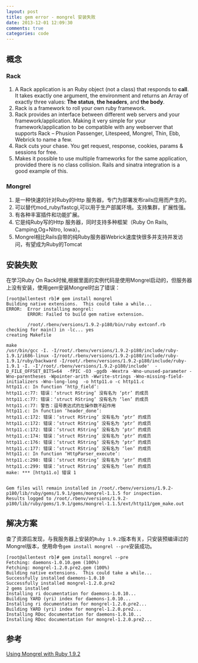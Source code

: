 ```yaml
---
layout: post
title: gem error - mongrel 安装失败
date: 2013-12-01 12:09:30
comments: true
categories: code
---
```


## 概念

### Rack

1. A Rack application is an Ruby object (not a class) that responds to **call**. It takes exactly one argument, the environment and returns an Array of exactly three values: **The status**, **the headers**, and **the body**. 
2. Rack is a framework to roll your own ruby framework.
3. Rack provides an interface between different web servers and your framework/application. Making it very simple for your framework/application to be compatible with any webserver that supports Rack – Phusion Passenger, Litespeed, Mongrel, Thin, Ebb, Webrick to name a few.
4. Rack cuts your chase. You get request, response, cookies, params & sessions for free.
5. Makes it possible to use multiple frameworks for the same application, provided there is no class collision. Rails and sinatra integration is a good example of this.

### Mongrel

1. 是一种快速的针对Ruby的Http 服务器，专门为部署发布rails应用而产生的。
2. 可以替代mod_ruby/fastcgi,可以用于生产部属环境。支持集群，扩展性强。
3. 有各种丰富插件和功能扩展。
4. 它是纯Ruby写的Http 服务器，同时支持多种框架（Ruby On Rails, Camping,Og+Nitro, Iowa）。
5. Mongrel相比Rails自带的纯Ruby服务器Webrick速度快很多并支持并发访问，有望成为Ruby的Tomcat

## 安装失败

在学习Ruby On Rack时候,根据里面的实例代码是使用Mongrel启动的，但服务器上没有安装，使用gem安装Mongrel时出了错误：

    [root@allentest rb]# gem install mongrel
    Building native extensions.  This could take a while...
    ERROR:  Error installing mongrel:
            ERROR: Failed to build gem native extension.
    
            /root/.rbenv/versions/1.9.2-p180/bin/ruby extconf.rb
    checking for main() in -lc... yes
    creating Makefile
    
    make
    /usr/bin/gcc -I. -I/root/.rbenv/versions/1.9.2-p180/include/ruby-1.9.1/i686-linux -I/root/.rbenv/versions/1.9.2-p180/include/ruby-1.9.1/ruby/backward -I/root/.rbenv/versions/1.9.2-p180/include/ruby-1.9.1 -I. -I'/root/.rbenv/versions/1.9.2-p180/include'  -D_FILE_OFFSET_BITS=64  -fPIC -O3 -ggdb -Wextra -Wno-unused-parameter -Wno-parentheses -Wpointer-arith -Wwrite-strings -Wno-missing-field-initializers -Wno-long-long  -o http11.o -c http11.c
    http11.c: In function ‘http_field’:
    http11.c:77: 错误：‘struct RString’ 没有名为 ‘ptr’ 的成员
    http11.c:77: 错误：‘struct RString’ 没有名为 ‘len’ 的成员
    http11.c:77: 警告：逗号表达式的左操作数不起作用
    http11.c: In function ‘header_done’:
    http11.c:172: 错误：‘struct RString’ 没有名为 ‘ptr’ 的成员
    http11.c:172: 错误：‘struct RString’ 没有名为 ‘ptr’ 的成员
    http11.c:172: 错误：‘struct RString’ 没有名为 ‘ptr’ 的成员
    http11.c:174: 错误：‘struct RString’ 没有名为 ‘ptr’ 的成员
    http11.c:176: 错误：‘struct RString’ 没有名为 ‘ptr’ 的成员
    http11.c:177: 错误：‘struct RString’ 没有名为 ‘len’ 的成员
    http11.c: In function ‘HttpParser_execute’:
    http11.c:298: 错误：‘struct RString’ 没有名为 ‘ptr’ 的成员
    http11.c:299: 错误：‘struct RString’ 没有名为 ‘len’ 的成员
    make: *** [http11.o] 错误 1
    
    
    Gem files will remain installed in /root/.rbenv/versions/1.9.2-p180/lib/ruby/gems/1.9.1/gems/mongrel-1.1.5 for inspection.
    Results logged to /root/.rbenv/versions/1.9.2-p180/lib/ruby/gems/1.9.1/gems/mongrel-1.1.5/ext/http11/gem_make.out


## 解决方案

查了资源后发现，与我服务器上安装的`Ruby 1.9.2`版本有关，只安装预编译过的Mongrel版本，使用命令`gem install mongrel --pre`安装成功。

    [root@allentest rb]# gem install mongrel --pre
    Fetching: daemons-1.0.10.gem (100%)
    Fetching: mongrel-1.2.0.pre2.gem (100%)
    Building native extensions.  This could take a while...
    Successfully installed daemons-1.0.10
    Successfully installed mongrel-1.2.0.pre2
    2 gems installed
    Installing ri documentation for daemons-1.0.10...
    Building YARD (yri) index for daemons-1.0.10...
    Installing ri documentation for mongrel-1.2.0.pre2...
    Building YARD (yri) index for mongrel-1.2.0.pre2...
    Installing RDoc documentation for daemons-1.0.10...
    Installing RDoc documentation for mongrel-1.2.0.pre2...


## 参考

[Using Mongrel with Ruby 1.9.2](http://kevin.h-pk-ns.com/2011/08/11/using-mongrel-on-ruby-1-9-2/)
